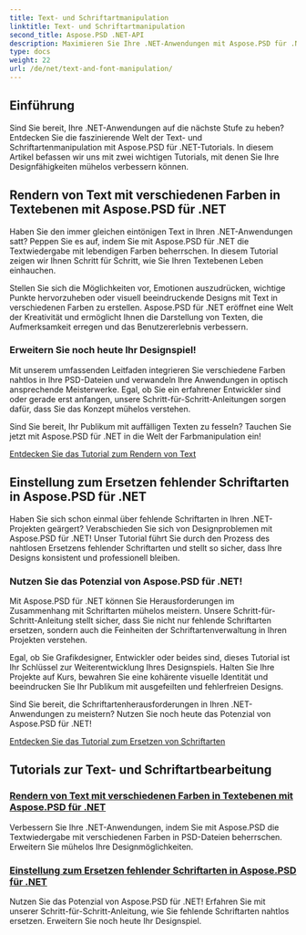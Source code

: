 ```yaml
---
title: Text- und Schriftartmanipulation
linktitle: Text- und Schriftartmanipulation
second_title: Aspose.PSD .NET-API
description: Maximieren Sie Ihre .NET-Anwendungen mit Aspose.PSD für .NET-Tutorials! Lernen Sie, Text in lebendigen Farben wiederzugeben und fehlende Schriftarten nahtlos zu ersetzen.
type: docs
weight: 22
url: /de/net/text-and-font-manipulation/
---
```


## Einführung

Sind Sie bereit, Ihre .NET-Anwendungen auf die nächste Stufe zu heben? Entdecken Sie die faszinierende Welt der Text- und Schriftartenmanipulation mit Aspose.PSD für .NET-Tutorials. In diesem Artikel befassen wir uns mit zwei wichtigen Tutorials, mit denen Sie Ihre Designfähigkeiten mühelos verbessern können.

## Rendern von Text mit verschiedenen Farben in Textebenen mit Aspose.PSD für .NET

Haben Sie den immer gleichen eintönigen Text in Ihren .NET-Anwendungen satt? Peppen Sie es auf, indem Sie mit Aspose.PSD für .NET die Textwiedergabe mit lebendigen Farben beherrschen. In diesem Tutorial zeigen wir Ihnen Schritt für Schritt, wie Sie Ihren Textebenen Leben einhauchen.

Stellen Sie sich die Möglichkeiten vor, Emotionen auszudrücken, wichtige Punkte hervorzuheben oder visuell beeindruckende Designs mit Text in verschiedenen Farben zu erstellen. Aspose.PSD für .NET eröffnet eine Welt der Kreativität und ermöglicht Ihnen die Darstellung von Texten, die Aufmerksamkeit erregen und das Benutzererlebnis verbessern.

### Erweitern Sie noch heute Ihr Designspiel!

Mit unserem umfassenden Leitfaden integrieren Sie verschiedene Farben nahtlos in Ihre PSD-Dateien und verwandeln Ihre Anwendungen in optisch ansprechende Meisterwerke. Egal, ob Sie ein erfahrener Entwickler sind oder gerade erst anfangen, unsere Schritt-für-Schritt-Anleitungen sorgen dafür, dass Sie das Konzept mühelos verstehen.

Sind Sie bereit, Ihr Publikum mit auffälligen Texten zu fesseln? Tauchen Sie jetzt mit Aspose.PSD für .NET in die Welt der Farbmanipulation ein!

[Entdecken Sie das Tutorial zum Rendern von Text](./render-text-different-colors/)

## Einstellung zum Ersetzen fehlender Schriftarten in Aspose.PSD für .NET

Haben Sie sich schon einmal über fehlende Schriftarten in Ihren .NET-Projekten geärgert? Verabschieden Sie sich von Designproblemen mit Aspose.PSD für .NET! Unser Tutorial führt Sie durch den Prozess des nahtlosen Ersetzens fehlender Schriftarten und stellt so sicher, dass Ihre Designs konsistent und professionell bleiben.

### Nutzen Sie das Potenzial von Aspose.PSD für .NET!

Mit Aspose.PSD für .NET können Sie Herausforderungen im Zusammenhang mit Schriftarten mühelos meistern. Unsere Schritt-für-Schritt-Anleitung stellt sicher, dass Sie nicht nur fehlende Schriftarten ersetzen, sondern auch die Feinheiten der Schriftartenverwaltung in Ihren Projekten verstehen.

Egal, ob Sie Grafikdesigner, Entwickler oder beides sind, dieses Tutorial ist Ihr Schlüssel zur Weiterentwicklung Ihres Designspiels. Halten Sie Ihre Projekte auf Kurs, bewahren Sie eine kohärente visuelle Identität und beeindrucken Sie Ihr Publikum mit ausgefeilten und fehlerfreien Designs.

Sind Sie bereit, die Schriftartenherausforderungen in Ihren .NET-Anwendungen zu meistern? Nutzen Sie noch heute das Potenzial von Aspose.PSD für .NET!

[Entdecken Sie das Tutorial zum Ersetzen von Schriftarten](./replace-missing-fonts/)

## Tutorials zur Text- und Schriftartbearbeitung
### [Rendern von Text mit verschiedenen Farben in Textebenen mit Aspose.PSD für .NET](./render-text-different-colors/)
Verbessern Sie Ihre .NET-Anwendungen, indem Sie mit Aspose.PSD die Textwiedergabe mit verschiedenen Farben in PSD-Dateien beherrschen. Erweitern Sie mühelos Ihre Designmöglichkeiten.
### [Einstellung zum Ersetzen fehlender Schriftarten in Aspose.PSD für .NET](./replace-missing-fonts/)
Nutzen Sie das Potenzial von Aspose.PSD für .NET! Erfahren Sie mit unserer Schritt-für-Schritt-Anleitung, wie Sie fehlende Schriftarten nahtlos ersetzen. Erweitern Sie noch heute Ihr Designspiel.